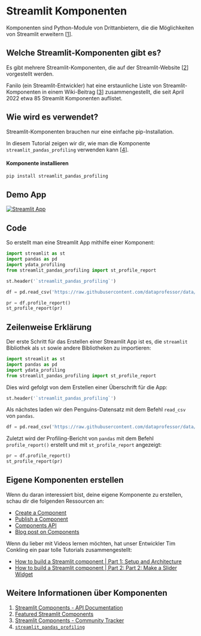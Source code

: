# Streamlit Komponenten

Komponenten sind Python-Module von Drittanbietern, die die Möglichkeiten von Streamlit erweitern [[1](https://docs.streamlit.io/library/components)].

## Welche Streamlit-Komponenten gibt es?

Es gibt mehrere Streamlit-Komponenten, die auf der Streamlit-Website [[2](https://streamlit.io/components)] vorgestellt werden.

Fanilo (ein Streamlit-Entwickler) hat eine erstaunliche Liste von Streamlit-Komponenten in einem Wiki-Beitrag [[3](https://discuss.streamlit.io/t/streamlit-components-community-tracker/4634)] zusammengestellt, die seit April 2022 etwa 85 Streamlit Komponenten auflistet.

## Wie wird es verwendet?

Streamlit-Komponenten brauchen nur eine einfache pip-Installation.

In diesem Tutorial zeigen wir dir, wie man die Komponente `streamlit_pandas_profiling` verwenden kann [[4](https://share.streamlit.io/okld/streamlit-gallery/main?p=pandas-profiling)].

#### Komponente installieren

```bash
pip install streamlit_pandas_profiling
```

## Demo App

[![Streamlit App](https://static.streamlit.io/badges/streamlit_badge_black_white.svg)](https://share.streamlit.io/dataprofessor/streamlit-components/)

## Code
So erstellt man eine Streamlit App mithilfe einer Komponent:
```python
import streamlit as st
import pandas as pd
import ydata_profiling
from streamlit_pandas_profiling import st_profile_report

st.header('`streamlit_pandas_profiling`')

df = pd.read_csv('https://raw.githubusercontent.com/dataprofessor/data/master/penguins_cleaned.csv')

pr = df.profile_report()
st_profile_report(pr)
```

## Zeilenweise Erklärung
Der erste Schritt für das Erstellen einer Streamlit App ist es, die `streamlit` Bibliothek als `st` sowie andere Bibliotheken zu importieren:
```python
import streamlit as st
import pandas as pd
import ydata_profiling
from streamlit_pandas_profiling import st_profile_report
```

Dies wird gefolgt von dem Erstellen einer Überschrift für die App:
```python
st.header('`streamlit_pandas_profiling`')
```

Als nächstes laden wir den Penguins-Datensatz mit dem Befehl `read_csv` von `pandas`.
```python
df = pd.read_csv('https://raw.githubusercontent.com/dataprofessor/data/master/penguins_cleaned.csv')
```

Zuletzt wird der Profiling-Bericht von `pandas` mit dem Befehl `profile_report()` erstellt und mit `st_profile_report` angezeigt:
```python
pr = df.profile_report()
st_profile_report(pr)
```

## Eigene Komponenten erstellen

Wenn du daran interessiert bist, deine eigene Komponente zu erstellen, schau dir die folgenden Ressourcen an:
- [Create a Component](https://docs.streamlit.io/library/components/create)
- [Publish a Component](https://docs.streamlit.io/library/components/publish)
- [Components API](https://docs.streamlit.io/library/components/components-api)
- [Blog post on Components](https://blog.streamlit.io/introducing-streamlit-components/)

Wenn du lieber mit Videos lernen möchten, hat unser Entwickler Tim Conkling ein paar tolle Tutorials zusammengestellt:
- [How to build a Streamlit component | Part 1: Setup and Architecture](https://youtu.be/BuD3gILJW-Q)
- [How to build a Streamlit component | Part 2: Part 2: Make a Slider Widget](https://youtu.be/QjccJl_7Jco)

## Weitere Informationen über Komponenten
1. [Streamlit Components - API Documentation](https://docs.streamlit.io/library/components)
2. [Featured Streamlit Components](https://streamlit.io/components)
3. [Streamlit Components - Community Tracker](https://discuss.streamlit.io/t/streamlit-components-community-tracker/4634)
4. [`streamlit_pandas_profiling`](https://share.streamlit.io/okld/streamlit-gallery/main?p=pandas-profiling)
